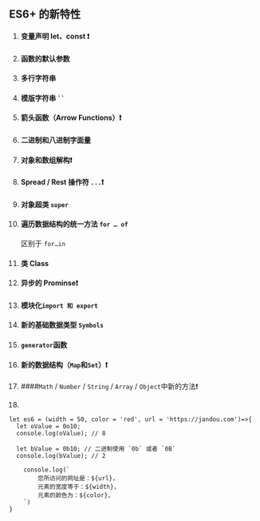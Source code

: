 ## ES6+ 的新特性

1. #### 变量声明 let、const  ❗️

2. #### 函数的默认参数

3. #### 多行字符串

4. #### 模版字符串 ` `` `

5. #### 箭头函数（Arrow Functions）❗️

6. #### 二进制和八进制字面量

7. #### 对象和数组解构❗️

8. #### Spread / Rest 操作符 `...`❗️

9. #### 对象超类  `super`

10. #### 遍历数据结构的统一方法 `for … of`

    区别于 `for…in`

11. #### 类 Class

12. #### 异步的 Prominse❗️

13. #### 模块化`import 和 export`

14. #### 新的基础数据类型 `Symbols`

15. #### `generator`函数

16. #### 新的数据结构（`Map`和`Set`）❗️

17. ####`Math` / `Number` / `String` / `Array` / `Object`中新的方法❗️

18. 

```
let es6 = (width = 50, color = 'red', url = 'https://jandou.com')=>{
  let oValue = 0o10;
  console.log(oValue); // 8

  let bValue = 0b10; // 二进制使用 `0b` 或者 `0B`
  console.log(bValue); // 2
  
	console.log(`
		您所访问的网址是：${url}，
		元素的宽度等于：${width}，
		元素的颜色为：${color}，
	`)
}
```


